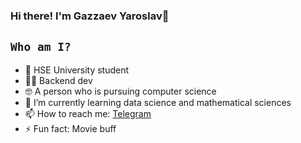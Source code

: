 ### Hi there! I'm Gazzaev Yaroslav👋


## `Who am I?`

- 🏫 HSE University student
- 🧑‍💻 Backend dev
- 🤓 A person who is pursuing computer science
- 🌱 I’m currently learning data science and mathematical sciences
- 📫 How to reach me: <a href="https://t.me/dnsadnadnd241" target="_blank">Telegram</a>
- ⚡ Fun fact: Movie buff
